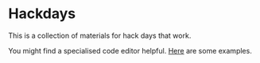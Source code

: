 Hackdays
========

This is a collection of materials for hack days that work.

You might find a specialised code editor helpful. [Here](http://net.tutsplus.com/articles/web-roundups/22-neat-code-editors-for-windows/) are some examples.
